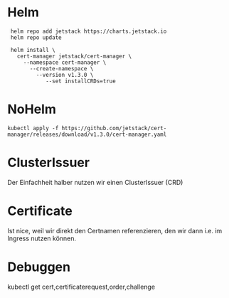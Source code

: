 # Helm

~~~
 helm repo add jetstack https://charts.jetstack.io
 helm repo update

 helm install \
   cert-manager jetstack/cert-manager \
     --namespace cert-manager \
       --create-namespace \
         --version v1.3.0 \
            --set installCRDs=true
~~~

# NoHelm

~~~
kubectl apply -f https://github.com/jetstack/cert-manager/releases/download/v1.3.0/cert-manager.yaml
~~~


# ClusterIssuer

Der Einfachheit halber nutzen wir einen ClusterIssuer (CRD)

# Certificate

Ist nice, weil wir direkt den Certnamen referenzieren, den wir dann i.e. im Ingress nutzen können.


# Debuggen

kubectl get cert,certificaterequest,order,challenge
